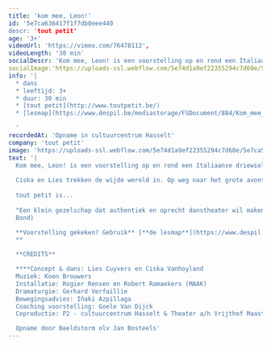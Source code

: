```yaml
---
title: 'kom mee, Leon!'
id: '5e7ca636417f1f7db0eee440
descr: 'tout petit'
age: '3+'
videoUrl: 'https://vimeo.com/76478112',
videoLength: '30 min'
socialDescr: 'Kom mee, Leon! is een voorstelling op en rond een Italiaanse driewieler voor iedereen vanaf 3 jaar.Ciska en Lies trekken de wijde wereld in. Op weg naar het grote avontuur zijn ze van de baan gesukkeld. Hun eigenwijze wagentje Leon opent zijn deuren. Iedereen mag binnengluren, ontdekken en dromen. Meegenomen in de wereld van twee vrouwen die elkaar niet kunnen missen.'
socialImage:'https://uploads-ssl.webflow.com/5e74d1a9ef22355294c7d60e/5e7ca555afc24a31fbd55c5c_KommeeLeon_web.jpg'
info: '|
  * dans
  * leeftijd: 3+
  * duur: 30 min
  * [tout petit](http://www.toutpetit.be/)
  * [lesmap](https://www.despil.be/mediastorage/FSDocument/884/Kom_mee__Leon__tout_petit__lesmateriaal.pdf) (pdf)

  ‍'
recordedAt: 'Opname in cultuurcentrum Hasselt'
company: 'tout petit'
image: 'https://uploads-ssl.webflow.com/5e74d1a9ef22355294c7d60e/5e7ca555afc24a31fbd55c5c_KommeeLeon_web.jpg'
text: '|
  Kom mee, Leon! is een voorstelling op en rond een Italiaanse driewieler voor iedereen vanaf 3 jaar.
  
  Ciska en Lies trekken de wijde wereld in. Op weg naar het grote avontuur zijn ze van de baan gesukkeld. Hun eigenwijze wagentje Leon opent zijn deuren. Iedereen mag binnengluren, ontdekken en dromen. Meegenomen in de wereld van twee vrouwen die elkaar niet kunnen missen.
  
  tout petit is...
  ‍
  "Een klein gezelschap dat authentiek en oprecht danstheater wil maken, ook voor jong publiek. Danstheater zonder grote gebaren, zonder lichteffecten, zonder attributen. Gewoon kleinschalig en charmant. En dat lukt hen bij deze eersteling formidabel." (Tuur Devens, voor de
  Bond)

  **Voorstelling gekeken? Gebruik** [**de lesmap**](https://www.despil.be/mediastorage/FSDocument/884/Kom_mee__Leon__tout_petit__lesmateriaal.pdf) **voor nog meer plezier.
  ‍**

  ‍**CREDITS**

  **‍**Concept & dans: Lies Cuyvers en Ciska Vanhoyland
  Muziek: Koen Brouwers
  Installatie: Rogier Rensen en Robert Ramaekers (MAAK)
  Dramaturgie: Gerhard Verfaillie
  Bewegingsadvies: Iñaki Azpillaga
  Coaching voorstelling: Goele Van Dijck
  Coproductie: P2 - cultuurcentrum Hasselt & Theater a/h Vrijthof Maastricht i.k.v. interlimburgse subsidies Met steun van STROOM – ontwikkelingsbeurs, TAKT Dommelhof, Euregionaal Dansplatform Via2018 en LAPLAN/GC De Markten

  Opname door Beeldstorm olv Jan Bosteels'
---
```

